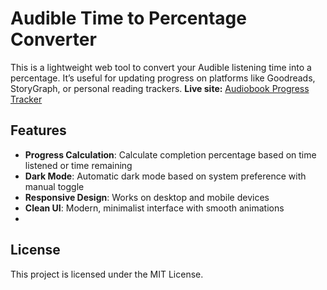 # Audible Time to Percentage Converter

This is a lightweight web tool to convert your Audible listening time into a percentage. It’s useful for updating progress on platforms like Goodreads, StoryGraph, or personal reading trackers.
**Live site:** [Audiobook Progress Tracker](https://audible-time-to-percentage.netlify.app)

## Features
- **Progress Calculation**: Calculate completion percentage based on time listened or time remaining
- **Dark Mode**: Automatic dark mode based on system preference with manual toggle
- **Responsive Design**: Works on desktop and mobile devices
- **Clean UI**: Modern, minimalist interface with smooth animations
- 
## License

This project is licensed under the MIT License.
